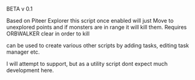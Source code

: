 BETA v 0.1 

Based on Piteer Explorer this script once enabled will just Move to unexplored points and if monsters are in range it will kill them. 
Requires ORBWALKER clear in order to kill 

can be used to create various other scripts by adding tasks, editing task manager etc. 

I will attempt to support, but as a utility script dont expect much development here. 
